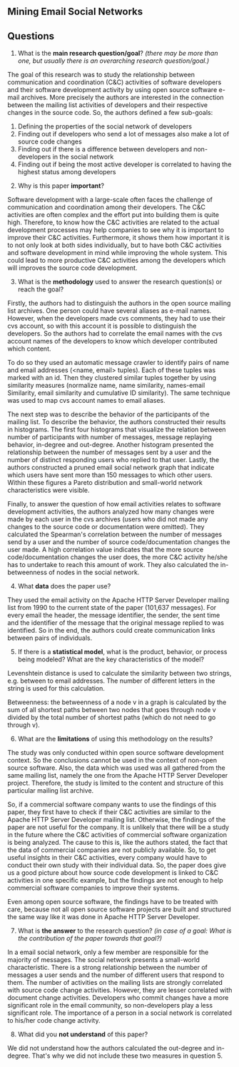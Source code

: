 ## Mining Email Social Networks

## Questions

1. What is the **main research question/goal**? _(there may be more than one, but usually there is an overarching research question/goal.)_

The goal of this research was to study the relationship between communication and coordination (C&C) activities of software developers and their software development activity by using open source software e-mail archives. More precisely the authors are interested in the connection between the mailing list activities of developers and their respective changes in the source code. So, the authors defined a few sub-goals:

1) Defining the properties of the social network of developers
2) Finding out if developers who send a lot of messages also make a lot of source code changes
3) Finding out if there is a difference between developers and non-developers in the social network
4) Finding out if being the most active developer is correlated to having the highest status among developers

2. Why is this paper **important**?

Software development with a large-scale often faces the challenge of communication and coordination among their developers. The C&C activities are often complex and the effort put into building them is quite high. Therefore, to know how the C&C activities are related to the actual development processes may help companies to see why it is important to improve their C&C activities. Furthermore, it shows them how important it is to not only look at both sides individually, but to have both C&C activities and software development in mind while improving the whole system. This could lead to more productive C&C activities among the developers which will improves the source code development. 

3. What is the **methodology** used to answer the research question(s) or reach the goal?

Firstly, the authors had to distinguish the authors in the open source mailing list archives. One person could have several aliases as e-mail names. However, when the developers made cvs comments, they had to use their cvs account, so with this account it is possible to distinguish the developers. So the authors had to correlate the email names with the cvs account names of the developers to know which developer contributed which content. 

To do so they used an automatic message crawler to identify pairs of name and email addresses (<name, email> tuples). Each of these tuples was marked with an id. Then they clustered similar tuples together by using similarity measures (normalize name, name similarity, names-email Similarity, email similarity and cumulative ID similarity). The same technique was used to map cvs account names to email aliases. 

The next step was to describe the behavior of the participants of the mailing list. To describe the behavior, the authors constructed their results in histograms. The first four histograms that visualize the relation between number of participants with number of messages, message replaying behavior, in-degree and out-degree. Another histogram presented the relationship between the number of messages sent by a user and the number of distinct responding users who replied to that user. Lastly, the authors constructed a pruned email social network graph that indicate which users have sent more than 150 messages to which other users. Within these figures a Pareto distribution and small-world network characteristics were visible. 

Finally, to answer the question of how email activities relates to software development activities, the authors analyzed how many changes were made by each user in the cvs archives (users who did not made any changes to the source code or documentation were omitted). They calculated the Spearman's correlation between the number of messages send by a user and the number of source code/documentation changes the user made. A high correlation value indicates that the more source code/documentation changes the user does, the more C&C activity he/she has to undertake to reach this amount of work. They also calculated the in-betweenness of nodes in the social network.

4. What **data** does the paper use?

They used the email activity on the Apache HTTP Server Developer mailing list from 1990 to the current state of the paper (101,637 messages). For every email the header, the message identifier, the sender, the sent time and the identifier of the message that the original message replied to was identified. So in the end, the authors could create communication links between pairs of individuals.

5. If there is a **statistical model**, what is the product, behavior, or process being modeled? What are the key characteristics of the model?

Levenshtein distance is used to calculate the similarity between two strings, e.g. between to email addresses. The number of different letters in the string is used for this calculation. 

Betweenness: the betweenness of a node v in a graph is calculated by the sum of all shortest paths between two nodes that goes through node v divided by the total number of shortest paths (which do not need to go through v). 

6. What are the **limitations** of using this methodology on the results?

The study was only conducted within open source software development context. So the conclusions cannot be used in the context of non-open source software. Also, the data which was used was all gathered from the same mailing list, namely the one from the Apache HTTP Server Developer project. Therefore, the study is limited to the content and structure of this particular mailing list archive.

So, if a commercial software company wants to use the findings of this paper, they first have to check if their C&C activities are similar to the Apache HTTP Server Developer mailing list. Otherwise, the findings of the paper are not useful for the company. It is unlikely that there will be a study in the future where the C&C activities of commercial software organization is being analyzed. The cause to this is, like the authors stated, the fact that the data of commercial companies are not publicly available. So, to get useful insights in their C&C activities, every company would have to conduct their own study with their individual data. So, the paper does give us a good picture about how source code development is linked to C&C activities in one specific example, but the findings are not enough to help commercial software companies to improve their systems.

Even among open source software, the findings have to be treated with care, because not all open source software projects are built and structured the same way like it was done in Apache HTTP Server Developer.

7. What is **the answer** to the research question? _(in case of a goal: What is the contribution of the paper towards that goal?)_

In a email social network, only a few member are responsible for the majority of messages. The social network presents a small-world characteristic. There is a strong relationship between the number of messages a user sends and the number of different users that respond to them. The number of activities on the mailing lists are strongly correlated with source code change activities. However, they are lesser correlated with document change activities. Developers who commit changes have a more significant role in the email community, so non-developers play a less significant role. The importance of a person in a social network is correlated to his/her code change activity. 

8. What did you **not understand** of this paper?

We did not understand how the authors calculated the out-degree and in-degree. That's why we did not include these two measures in question 5.
